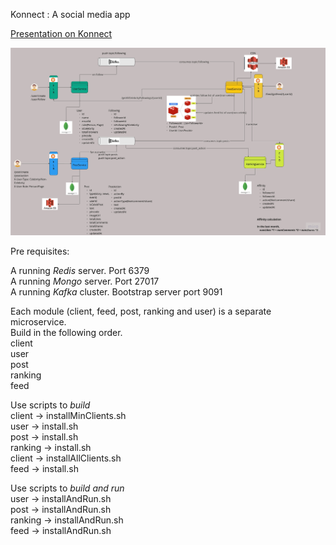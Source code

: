 Konnect : A social media app

[Presentation on Konnect](https://docs.google.com/presentation/d/1eB4AzLlFdBxkq7I2UY9-RCLlt3T_pPRQsHdVMDfRQ84/edit?usp=sharing)

![Alt](Konnect%20_%20A_Social_Media_App.jpeg)

Pre requisites:

A running *Redis* server. Port 6379\
A running *Mongo* server. Port 27017\
A running *Kafka* cluster. Bootstrap server port 9091


Each module (client, feed, post, ranking and user) is a separate microservice.\
Build in the following order.\
client\
user\
post\
ranking\
feed

Use scripts to *build*\
client -> installMinClients.sh\
user  -> install.sh\
post  -> install.sh\
ranking  -> install.sh\
client -> installAllClients.sh\
feed  -> install.sh

Use scripts to *build and run*\
user  -> installAndRun.sh\
post  -> installAndRun.sh\
ranking  -> installAndRun.sh\
feed  -> installAndRun.sh

